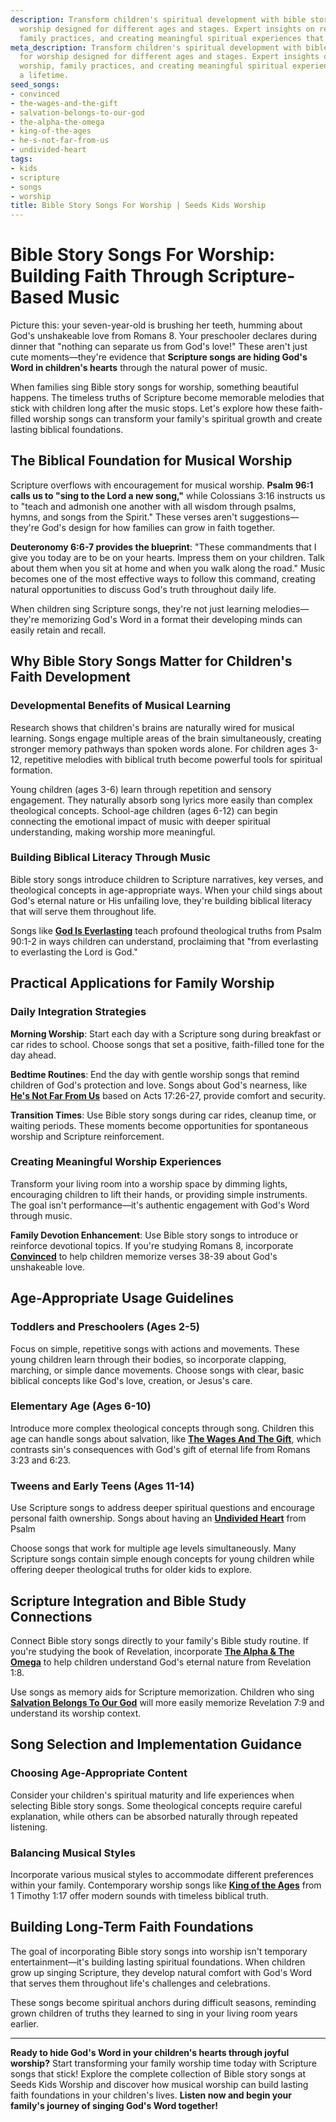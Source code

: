 ```yaml
---
description: Transform children's spiritual development with bible story songs for
  worship designed for different ages and stages. Expert insights on reverent worship,
  family practices, and creating meaningful spiritual experiences that last a lifetime.
meta_description: Transform children's spiritual development with bible story songs
  for worship designed for different ages and stages. Expert insights on reverent
  worship, family practices, and creating meaningful spiritual experiences that last
  a lifetime.
seed_songs:
- convinced
- the-wages-and-the-gift
- salvation-belongs-to-our-god
- the-alpha-the-omega
- king-of-the-ages
- he-s-not-far-from-us
- undivided-heart
tags:
- kids
- scripture
- songs
- worship
title: Bible Story Songs For Worship | Seeds Kids Worship
---
```

# Bible Story Songs For Worship: Building Faith Through Scripture-Based Music

Picture this: your seven-year-old is brushing her teeth, humming about God's unshakeable love from Romans 8. Your preschooler declares during dinner that "nothing can separate us from God's love!" These aren't just cute moments—they're evidence that **Scripture songs are hiding God's Word in children's hearts** through the natural power of music.

When families sing Bible story songs for worship, something beautiful happens. The timeless truths of Scripture become memorable melodies that stick with children long after the music stops. Let's explore how these faith-filled worship songs can transform your family's spiritual growth and create lasting biblical foundations.

## The Biblical Foundation for Musical Worship

Scripture overflows with encouragement for musical worship. **Psalm 96:1 calls us to "sing to the Lord a new song,"** while Colossians 3:16 instructs us to "teach and admonish one another with all wisdom through psalms, hymns, and songs from the Spirit." These verses aren't suggestions—they're God's design for how families can grow in faith together.

**Deuteronomy 6:6-7 provides the blueprint**: "These commandments that I give you today are to be on your hearts. Impress them on your children. Talk about them when you sit at home and when you walk along the road." Music becomes one of the most effective ways to follow this command, creating natural opportunities to discuss God's truth throughout daily life.

When children sing Scripture songs, they're not just learning melodies—they're memorizing God's Word in a format their developing minds can easily retain and recall.

## Why Bible Story Songs Matter for Children's Faith Development

### Developmental Benefits of Musical Learning

Research shows that children's brains are naturally wired for musical learning. Songs engage multiple areas of the brain simultaneously, creating stronger memory pathways than spoken words alone. For children ages 3-12, repetitive melodies with biblical truth become powerful tools for spiritual formation.

Young children (ages 3-6) learn through repetition and sensory engagement. They naturally absorb song lyrics more easily than complex theological concepts. School-age children (ages 6-12) can begin connecting the emotional impact of music with deeper spiritual understanding, making worship more meaningful.

### Building Biblical Literacy Through Music

Bible story songs introduce children to Scripture narratives, key verses, and theological concepts in age-appropriate ways. When your child sings about God's eternal nature or His unfailing love, they're building biblical literacy that will serve them throughout life.

Songs like **[God Is Everlasting](https://seedskidsworship.com/product/god-is-everlasting-psalm-901-2-2/)** teach profound theological truths from Psalm 90:1-2 in ways children can understand, proclaiming that "from everlasting to everlasting the Lord is God."

## Practical Applications for Family Worship

### Daily Integration Strategies

**Morning Worship**: Start each day with a Scripture song during breakfast or car rides to school. Choose songs that set a positive, faith-filled tone for the day ahead.

**Bedtime Routines**: End the day with gentle worship songs that remind children of God's protection and love. Songs about God's nearness, like **[He's Not Far From Us](https://seedskidsworship.com/product/hes-not-far-from-us-acts-1726-27-2/)** based on Acts 17:26-27, provide comfort and security.

**Transition Times**: Use Bible story songs during car rides, cleanup time, or waiting periods. These moments become opportunities for spontaneous worship and Scripture reinforcement.

### Creating Meaningful Worship Experiences

Transform your living room into a worship space by dimming lights, encouraging children to lift their hands, or providing simple instruments. The goal isn't performance—it's authentic engagement with God's Word through music.

**Family Devotion Enhancement**: Use Bible story songs to introduce or reinforce devotional topics. If you're studying Romans 8, incorporate **[Convinced](https://seedskidsworship.com/product/convinced-romans-838-39-3/)** to help children memorize verses 38-39 about God's unshakeable love.

## Age-Appropriate Usage Guidelines

### Toddlers and Preschoolers (Ages 2-5)

Focus on simple, repetitive songs with actions and movements. These young children learn through their bodies, so incorporate clapping, marching, or simple dance movements. Choose songs with clear, basic biblical concepts like God's love, creation, or Jesus's care.

### Elementary Age (Ages 6-10)

Introduce more complex theological concepts through song. Children this age can handle songs about salvation, like **[The Wages And The Gift](https://seedskidsworship.com/product/the-wages-and-the-gift-romans/)**, which contrasts sin's consequences with God's gift of eternal life from Romans 3:23 and 6:23.

### Tweens and Early Teens (Ages 11-14)

Use Scripture songs to address deeper spiritual questions and encourage personal faith ownership. Songs about having an **[Undivided Heart](https://seedskidsworship.com/product/undivided-heart-psalm-8611-13-2/)** from Psalm

Choose songs that work for multiple age levels simultaneously. Many Scripture songs contain simple enough concepts for young children while offering deeper theological truths for older kids to explore.

## Scripture Integration and Bible Study Connections

Connect Bible story songs directly to your family's Bible study routine. If you're studying the book of Revelation, incorporate **[The Alpha & The Omega](https://seedskidsworship.com/product/the-alpha-the-omega-revelation-18-2/)** to help children understand God's eternal nature from Revelation 1:8.

Use songs as memory aids for Scripture memorization. Children who sing **[Salvation Belongs To Our God](https://seedskidsworship.com/product/salvation-belongs-to-our-god-revelation-79-2/)** will more easily memorize Revelation 7:9 and understand its worship context.

## Song Selection and Implementation Guidance

### Choosing Age-Appropriate Content

Consider your children's spiritual maturity and life experiences when selecting Bible story songs. Some theological concepts require careful explanation, while others can be absorbed naturally through repeated listening.

### Balancing Musical Styles

Incorporate various musical styles to accommodate different preferences within your family. Contemporary worship songs like **[King of the Ages](https://seedskidsworship.com/product/king-of-the-ages-1-timothy-117/)** from 1 Timothy 1:17 offer modern sounds with timeless biblical truth.

## Building Long-Term Faith Foundations

The goal of incorporating Bible story songs into worship isn't temporary entertainment—it's building lasting spiritual foundations. When children grow up singing Scripture, they develop natural comfort with God's Word that serves them throughout life's challenges and celebrations.

These songs become spiritual anchors during difficult seasons, reminding grown children of truths they learned to sing in your living room years earlier.

---

**Ready to hide God's Word in your children's hearts through joyful worship?** Start transforming your family worship time today with Scripture songs that stick! Explore the complete collection of Bible story songs at Seeds Kids Worship and discover how musical worship can build lasting faith foundations in your children's lives. **Listen now and begin your family's journey of singing God's Word together!**

<script type="application/ld+json">
{
  "@context": "https://schema.org",
  "@type": "Article",
  "headline": "Bible Story Songs For Worship",
  "author": {
    "@type": "Organization",
    "name": "Seeds Kids Worship"
  },
  "publisher": {
    "@type": "Organization",
    "name": "Seeds Kids Worship",
    "logo": {
      "@type": "ImageObject",
      "url": "https://seedskidsworship.com/logo.png"
    }
  },
  "datePublished": "2025-09-03T12:00:37.942393",
  "dateModified": "2025-09-03T12:00:37.942429",
  "description": "Transform children's spiritual development with bible story songs for worship designed for different ages and stages. Expert insights on reverent worship, famil",
  "mainEntityOfPage": {
    "@type": "WebPage",
    "@id": "https://seedskidsworship.com/activities/bible-story-songs-for-worship/"
  }
}
</script>

<script type="application/ld+json">
{
  "@context": "https://schema.org",
  "@type": "Product",
  "name": "Convinced",
  "description": "A powerful Scripture song from Romans 8:38-39 declaring God's unshakeable love reminding children that nothing can separate them from Christ's love. Features inspiring cross imagery and impactful contemporary worship style.",
  "url": "https://seedskidsworship.com/product/convinced-romans-838-39-3/",
  "brand": {
    "@type": "Brand",
    "name": "Seeds Kids Worship"
  },
  "category": "Children's Christian Music",
  "album": "Seeds of Courage"
}
</script>

<script type="application/ld+json">
{
  "@context": "https://schema.org",
  "@type": "Product",
  "name": "The Wages And The Gift",
  "description": "Gospel song contrasting the wages of sin with God's gift of eternal life from Romans 3:23 and 6:23",
  "url": "https://seedskidsworship.com/product/the-wages-and-the-gift-romans/",
  "brand": {
    "@type": "Brand",
    "name": "Seeds Kids Worship"
  },
  "category": "Children's Christian Music",
  "album": "Seeds of Character"
}
</script>

<script type="application/ld+json">
{
  "@context": "https://schema.org",
  "@type": "Product",
  "name": "Salvation Belongs To Our God",
  "description": "Celebratory worship song proclaiming that salvation belongs to God from Revelation 7:9",
  "url": "https://seedskidsw
